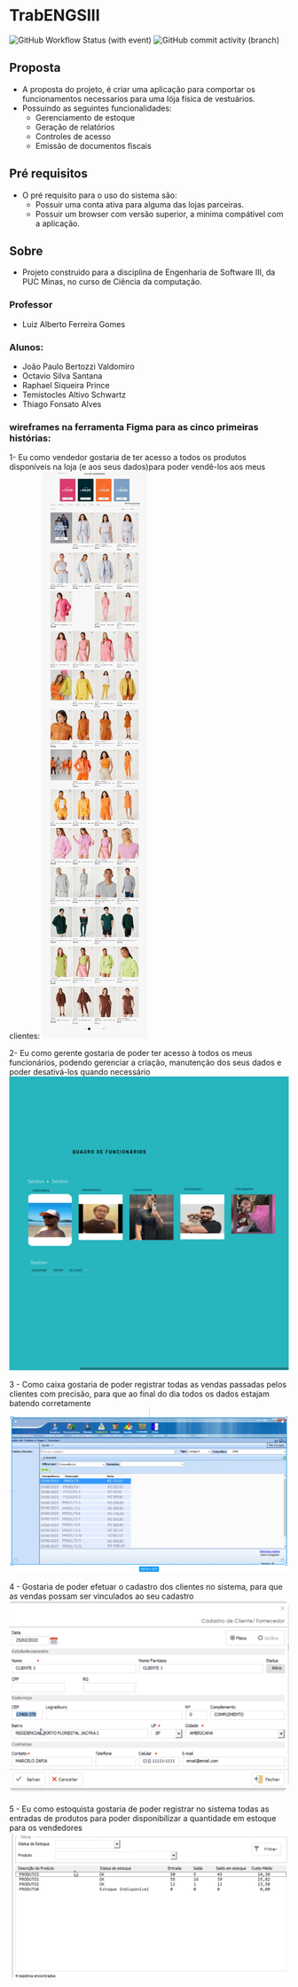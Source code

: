 # TrabENGSIII
![GitHub Workflow Status (with event)](https://img.shields.io/github/actions/workflow/status/OctavioSantanasoitic/TrabENGSIII/python-app.yml)
![GitHub commit activity (branch)](https://img.shields.io/github/commit-activity/m/OctavioSantanasoitic/TrabENGSIII)

## Proposta

- A proposta do projeto, é criar uma aplicação para comportar os funcionamentos necessarios para uma lója física de vestuários.
- Possuindo as seguintes funcionalidades:
  - Gerenciamento de estoque
  - Geração de relatórios
  - Controles de acesso
  - Emissão de documentos fiscais

## Pré requisitos

- O pré requisito para o uso do sistema são:
  - Possuir uma conta ativa para alguma das lojas parceiras.
  - Possuir um browser com versão superior, a minima compátivel com a aplicação.

## Sobre

- Projeto construido para a disciplina de Engenharia de Software III, da PUC Minas, no curso de Ciência da computação.

### Professor

- Luiz Alberto Ferreira Gomes

### Alunos:

- João Paulo Bertozzi Valdomiro
- Octavio Silva Santana
- Raphael Siqueira Prince
- Temístocles Altivo Schwartz
- Thiago Fonsato Alves

### wireframes na ferramenta Figma para as cinco primeiras histórias:
1- Eu como vendedor gostaria de ter acesso a todos os produtos disponíveis na loja (e aos seus dados)para poder vendê-los aos meus clientes:
![Descrição da imagem](1.jpeg)

2- Eu como gerente gostaria de poder ter acesso à todos os meus funcionários, podendo gerenciar a criação, manutenção dos seus dados e poder desativá-los quando necessário
![Descrição da imagem](Screenshot_116.png)

3 - Como caixa gostaria de poder registrar todas as vendas passadas pelos clientes com precisão, para que ao final do dia todos os dados estajam batendo corretamente
![Descrição da imagem](3.jpeg)

4 - Gostaria de poder efetuar o cadastro dos clientes no sistema, para que as vendas possam ser vinculados ao seu cadastro
![Descrição da imagem](Screenshot_114.png)

5 - Eu como estoquista gostaria de poder registrar no sistema todas as entradas de produtos para poder disponibilizar a quantidade em estoque para os vendedores
![Descrição da imagem](Screenshot_115.png)

